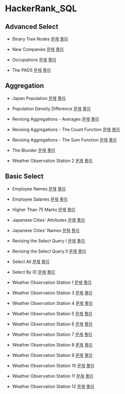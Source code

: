 # HackerRank_SQL
## Advanced Select
- Binary Tree Nodes
[문제](https://www.hackerrank.com/challenges/binary-search-tree-1/problem?isFullScreen=true)
[풀이](https://github.com/Ju0s/HackerRank_SQL/blob/main/Binary%20Tree%20Nodes.sql)

- New Companies
[문제](https://www.hackerrank.com/challenges/the-company/problem?isFullScreen=true)
[풀이](https://github.com/Ju0s/HackerRank_SQL/blob/main/New%20Companies.sql)

- Occupations
[문제](https://www.hackerrank.com/challenges/occupations/problem?isFullScreen=true)
[풀이](https://github.com/Ju0s/HackerRank_SQL/blob/main/Occupations.sql)

- The PADS
[문제](https://www.hackerrank.com/challenges/the-pads/problem?isFullScreen=true)
[풀이](https://github.com/Ju0s/HackerRank_SQL/blob/main/The%20PADS.sql)

## Aggregation
- Japan Population
[문제](https://www.hackerrank.com/challenges/japan-population/problem?isFullScreen=true)
[풀이](https://github.com/Ju0s/HackerRank_SQL/blob/main/Japan%20Population.sql)

- Population Density Difference
[문제](https://www.hackerrank.com/challenges/population-density-difference/problem?isFullScreen=true)
[풀이](https://github.com/Ju0s/HackerRank_SQL/blob/main/Population%20Density%20Difference.sql)

- Revising Aggregations - Averages
[문제](https://www.hackerrank.com/challenges/revising-aggregations-the-average-function/problem?isFullScreen=true)
[풀이](https://github.com/Ju0s/HackerRank_SQL/blob/main/Revising%20Aggregations%20-%20Averages.sql)

- Revising Aggregations - The Count Function
[문제](https://www.hackerrank.com/challenges/revising-aggregations-the-count-function/problem?isFullScreen=true)
[풀이](https://github.com/Ju0s/HackerRank_SQL/blob/main/Revising%20Aggregations%20-%20The%20Count%20Function.sql)

- Revising Aggregations - The Sum Function
[문제](https://www.hackerrank.com/challenges/revising-aggregations-sum/problem?isFullScreen=true)
[풀이](https://github.com/Ju0s/HackerRank_SQL/blob/main/Revising%20Aggregations%20-%20The%20Sum%20Function.sql)

- The Blunder
[문제](https://www.hackerrank.com/challenges/the-blunder/problem?isFullScreen=true)
[풀이](https://github.com/Ju0s/HackerRank_SQL/blob/main/The%20Blunder.sql)

- Weather Observation Station 2
[문제](https://www.hackerrank.com/challenges/weather-observation-station-2/problem?isFullScreen=true)
[풀이](https://github.com/Ju0s/HackerRank_SQL/blob/main/Weather%20Observation%20Station%202.sql)

## Basic Select
- Employee Names
[문제](https://www.hackerrank.com/challenges/name-of-employees/problem?isFullScreen=true)
[풀이](https://github.com/Ju0s/HackerRank_SQL/blob/main/Employee%20Names.sql)

- Employee Salaries
[문제](https://www.hackerrank.com/challenges/salary-of-employees/problem?isFullScreen=true)
[풀이](https://github.com/Ju0s/HackerRank_SQL/blob/main/Employee%20Salaries.sql)

- Higher Than 75 Marks
[문제](https://www.hackerrank.com/challenges/more-than-75-marks/problem?isFullScreen=true)
[풀이](https://github.com/Ju0s/HackerRank_SQL/blob/main/Higher%20Than%2075%20Marks.sql)

- Japanese Cities' Attributes
[문제](https://www.hackerrank.com/challenges/japanese-cities-attributes/problem?isFullScreen=true)
[풀이](https://github.com/Ju0s/HackerRank_SQL/blob/main/Japanese%20Cities'%20Attributes.sql)

- Japanese Cities' Names
[문제](https://www.hackerrank.com/challenges/japanese-cities-name/problem?isFullScreen=true)
[풀이](https://github.com/Ju0s/HackerRank_SQL/blob/main/Japanese%20Cities'%20Names.sql)

- Revising the Select Query I
[문제](https://www.hackerrank.com/challenges/revising-the-select-query/problem?isFullScreen=true)
[풀이](https://github.com/Ju0s/HackerRank_SQL/blob/main/Revising%20the%20Select%20Query%20I.sql)

- Revising the Select Query II
[문제](https://www.hackerrank.com/challenges/revising-the-select-query-2/problem?isFullScreen=true)
[풀이](https://github.com/Ju0s/HackerRank_SQL/blob/main/Revising%20the%20Select%20Query%20II.sql)

- Select All
[문제](https://www.hackerrank.com/challenges/select-all-sql/problem?isFullScreen=true)
[풀이](https://github.com/Ju0s/HackerRank_SQL/blob/main/Select%20All.sql)

- Select By ID
[문제](https://www.hackerrank.com/challenges/select-by-id/problem?isFullScreen=true)
[풀이](https://github.com/Ju0s/HackerRank_SQL/blob/main/Select%20By%20ID.sql)

- Weather Observation Station 1
[문제](https://www.hackerrank.com/challenges/weather-observation-station-1/problem?isFullScreen=true)
[풀이](https://github.com/Ju0s/HackerRank_SQL/blob/main/Weather%20Observation%20Station%201.sql)

- Weather Observation Station 3
[문제](https://www.hackerrank.com/challenges/weather-observation-station-3/problem?isFullScreen=true)
[풀이](https://github.com/Ju0s/HackerRank_SQL/blob/main/Weather%20Observation%20Station%203.sql)

- Weather Observation Station 4
[문제](https://www.hackerrank.com/challenges/weather-observation-station-4/problem?isFullScreen=true)
[풀이](https://github.com/Ju0s/HackerRank_SQL/blob/main/Weather%20Observation%20Station%204.sql)

- Weather Observation Station 5
[문제](https://www.hackerrank.com/challenges/weather-observation-station-5/problem?isFullScreen=true)
[풀이](https://github.com/Ju0s/HackerRank_SQL/blob/main/Weather%20Observation%20Station%205.sql)

- Weather Observation Station 6
[문제](https://www.hackerrank.com/challenges/weather-observation-station-6/problem?isFullScreen=true)
[풀이](https://github.com/Ju0s/HackerRank_SQL/blob/main/Weather%20Observation%20Station%206.sql)

- Weather Observation Station 7
[문제](https://www.hackerrank.com/challenges/weather-observation-station-7/problem?isFullScreen=true)
[풀이](https://github.com/Ju0s/HackerRank_SQL/blob/main/Weather%20Observation%20Station%207.sql)

- Weather Observation Station 8
[문제](https://www.hackerrank.com/challenges/weather-observation-station-8/problem?isFullScreen=true)
[풀이](https://github.com/Ju0s/HackerRank_SQL/blob/main/Weather%20Observation%20Station%208.sql)

- Weather Observation Station 9
[문제](https://www.hackerrank.com/challenges/weather-observation-station-9/problem?isFullScreen=true)
[풀이](https://github.com/Ju0s/HackerRank_SQL/blob/main/Weather%20Observation%20Station%209.sql)

- Weather Observation Station 10
[문제](https://www.hackerrank.com/challenges/weather-observation-station-10/problem?isFullScreen=true)
[풀이](https://github.com/Ju0s/HackerRank_SQL/blob/main/Weather%20Observation%20Station%2010.sql)

- Weather Observation Station 11
[문제](https://www.hackerrank.com/challenges/weather-observation-station-11/problem?isFullScreen=true)
[풀이](https://github.com/Ju0s/HackerRank_SQL/blob/main/Weather%20Observation%20Station%2011.sql)

- Weather Observation Station 12
[문제](https://www.hackerrank.com/challenges/weather-observation-station-12/problem?isFullScreen=true)
[풀이](https://github.com/Ju0s/HackerRank_SQL/blob/main/Weather%20Observation%20Station%2012.sql)
